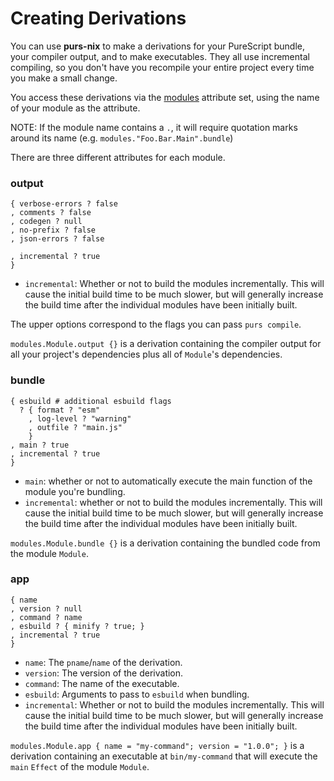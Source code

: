 # Creating Derivations

You can use **purs-nix** to make a derivations for your PureScript bundle, your compiler output, and to make executables. They all use incremental compiling, so you don't have you recompile your entire project every time you make a small change.

You access these derivations via the [modules](./purs-nix.md#purs-modules) attribute set, using the name of your module as the attribute.

NOTE: If the module name contains a `.`, it will require quotation marks around its name (e.g. `modules."Foo.Bar.Main".bundle`)

There are three different attributes for each module.

### output
```
{ verbose-errors ? false
, comments ? false
, codegen ? null
, no-prefix ? false
, json-errors ? false

, incremental ? true
}
```

- `incremental`: Whether or not to build the modules incrementally. This will cause the initial build time to be much slower, but will generally increase the build time after the individual modules have been initially built.

The upper options correspond to the flags you can pass `purs compile`.

`modules.Module.output {}` is a derivation containing the compiler output for all your project's dependencies plus all of `Module`'s dependencies.

### bundle

```
{ esbuild # additional esbuild flags
  ? { format ? "esm"
    , log-level ? "warning"
    , outfile ? "main.js"
    }
, main ? true
, incremental ? true
}

```

- `main`: whether or not to automatically execute the main function of the module you're bundling.
- `incremental`: whether or not to build the modules incrementally. This will cause the initial build time to be much slower, but will generally increase the build time after the individual modules have been initially built.

`modules.Module.bundle {}` is a derivation containing the bundled code from the module `Module`.

### app

```
{ name
, version ? null
, command ? name
, esbuild ? { minify ? true; }
, incremental ? true
}
```
- `name`: The `pname`/`name` of the derivation.
- `version`: The version of the derivation.
- `command`: The name of the executable.
- `esbuild`: Arguments to pass to `esbuild` when bundling.
- `incremental`: Whether or not to build the modules incrementally. This will cause the initial build time to be much slower, but will generally increase the build time after the individual modules have been initially built.

`modules.Module.app { name = "my-command"; version = "1.0.0"; }` is a derivation containing an executable at `bin/my-command` that will execute the `main` `Effect` of the module `Module`.
